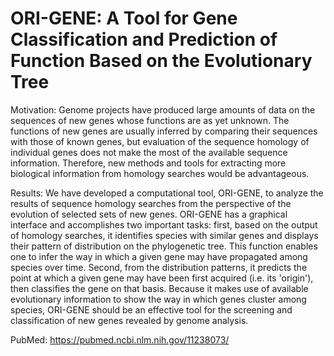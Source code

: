 # ORI-GENE: A Tool for Gene Classification and Prediction of Function Based on the Evolutionary Tree

Motivation: Genome projects have produced large amounts of data on the sequences of new genes whose functions are as yet unknown. The functions of new genes are usually inferred by comparing their sequences with those of known genes, but evaluation of the sequence homology of individual genes does not make the most of the available sequence information. Therefore, new methods and tools for extracting more biological information from homology searches would be advantageous.

Results: We have developed a computational tool, ORI-GENE, to analyze the results of sequence homology searches from the perspective of the evolution of selected sets of new genes. ORI-GENE has a graphical interface and accomplishes two important tasks: first, based on the output of homology searches, it identifies species with similar genes and displays their pattern of distribution on the phylogenetic tree. This function enables one to infer the way in which a given gene may have propagated among species over time. Second, from the distribution patterns, it predicts the point at which a given gene may have been first acquired (i.e. its 'origin'), then classifies the gene on that basis. Because it makes use of available evolutionary information to show the way in which genes cluster among species, ORI-GENE should be an effective tool for the screening and classification of new genes revealed by genome analysis.

PubMed: https://pubmed.ncbi.nlm.nih.gov/11238073/
